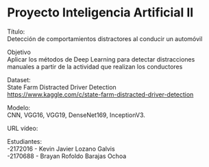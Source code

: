 # Proyecto Inteligencia Artificial II

Título: <br>
Detección de comportamientos distractores al conducir un automóvil

Objetivo <br>
Aplicar los métodos de Deep Learning para detectar distracciones manuales a partir de la actividad que realizan los conductores

Dataset: <br>
State Farm Distracted Driver Detection  <br>
https://www.kaggle.com/c/state-farm-distracted-driver-detection

Modelo: <br>
CNN, VGG16, VGG19, DenseNet169, InceptionV3. 

URL vídeo: <br>

Estudiantes: <br>
-2172016 - Kevin Javier Lozano Galvis <br>
-2170688 - Brayan Rofoldo Barajas Ochoa



 
